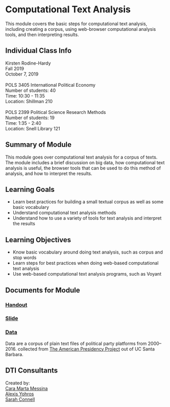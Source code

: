 # Computational Text Analysis
This module covers the basic steps for computational text analysis, including creating a corpus, using web-browser computational analysis tools, and then interpreting results. 

## Individual Class Info
Kirsten Rodine-Hardy<br/>
Fall 2019<br/>
October 7, 2019<br/>
<br/>
POLS 3405 International Political Economy<br/>
Number of students: 40<br/>
Time: 10:30 - 11:35<br/>
Location: Shillman 210<br/>
<br/>
POLS 2399 Political Science Research Methods<br/>
Number of students: 19<br/>
Time: 1:35 - 2:40<br/>
Location: Snell Library 121

## Summary of Module
This module goes over computational text analysis for a corpus of texts. The module includes a brief discussion on big data, how computational text analysis is useful, the browser tools that can be used to do this method of analysis, and how to interpret the results. 

## Learning Goals
- Learn best practices for building a small textual corpus as well as some basic vocabulary
- Understand computational text analysis methods
- Understand how to use a variety of tools for text analysis and interpret the results

## Learning Objectives
- Know basic vocabulary around doing text analysis, such as corpus and stop words
- Learn steps for best practices when doing web-based computational text analysis 
- Use web-based computational text analysis programs, such as Voyant

## Documents for Module

### [Handout](https://github.com/NULabNortheastern/digitalassignmentshowcase/blob/master/text_analysis/polisci_research_methods-spring2019-rodine-hardy/handout.pdf)

### [Slide](https://github.com/NULabNortheastern/digitalassignmentshowcase/blob/master/text_analysis/polisci_research_methods-spring2019-rodine-hardy/slides.pdf)

### [Data](https://github.com/NULabNortheastern/digitalassignmentshowcase/tree/master/text_analysis/polisci_research_methods-spring2019-rodine-hardy/data)
Data are a corpus of plain text files of political party platforms from 2000–2016. collected from [The American Presidency Project](https://www.presidency.ucsb.edu/documents/presidential-documents-archive-guidebook/national-political-party-platforms ) out of UC Santa Barbara. 

## DTI Consultants
Created by:<br>
[Cara Marta Messina](messina.c@husky.neu.edu)<br>
[Alexis Yohros](Yohros.a@husky.neu.edu)<br>
[Sarah Connell](sa.connell@northeastern.edu)
